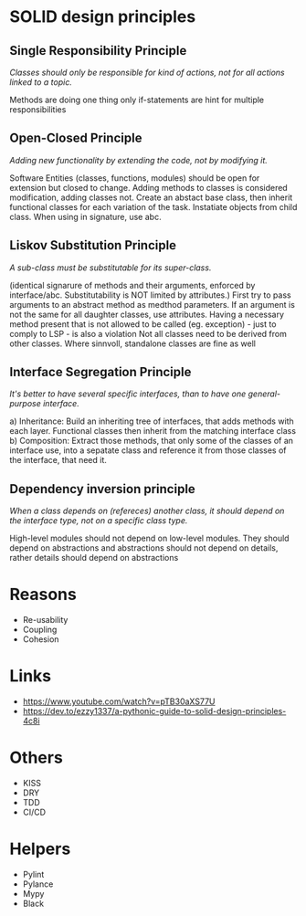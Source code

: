 # SOLID design principles

## Single Responsibility Principle
*Classes should only be responsible for kind of actions, not for all actions linked to a topic.*

Methods are doing one thing only
if-statements are hint for multiple responsibilities


## Open-Closed Principle
*Adding new functionality by extending the code, not by modifying it.*

Software Entities (classes, functions, modules) should be open for extension but closed to change.
Adding methods to classes is considered modification, adding classes not.
Create an abstact base class, then inherit functional classes for each variation of the task. Instatiate objects from child class. When using in signature, use abc.


## Liskov Substitution Principle
*A sub-class must be substitutable for its super-class.*

(identical signarure of methods and their arguments, enforced by interface/abc. Substitutability is NOT limited by attributes.)
First try to pass arguments to an abstract method as medthod parameters. If an argument is not the same for all daughter classes, use attributes.
Having a necessary method present that is not allowed to be called (eg. exception) - just to comply to LSP - is also a violation
Not all classes need to be derived from other classes. Where sinnvoll, standalone classes are fine as well


## Interface Segregation Principle
*It's better to have several specific interfaces, than to have one general-purpose interface.*

a) Inheritance: Build an inheriting tree of interfaces, that adds methods with each layer. Functional classes then inherit from the matching interface class
b) Composition: Extract those methods, that only some of the classes of an interface use, into a sepatate class and reference it from those classes of the interface, that need it.


## Dependency inversion principle
*When a class depends on (refereces) another class, it should depend on the interface type, not on a specific class type.*

High-level modules should not depend on low-level modules. They should depend on abstractions and abstractions should not depend on details, rather details should depend on abstractions


# Reasons
- Re-usability
- Coupling
- Cohesion




# Links
- https://www.youtube.com/watch?v=pTB30aXS77U
- https://dev.to/ezzy1337/a-pythonic-guide-to-solid-design-principles-4c8i




# Others
- KISS
- DRY
- TDD
- CI/CD




# Helpers
- Pylint
- Pylance
- Mypy
- Black
